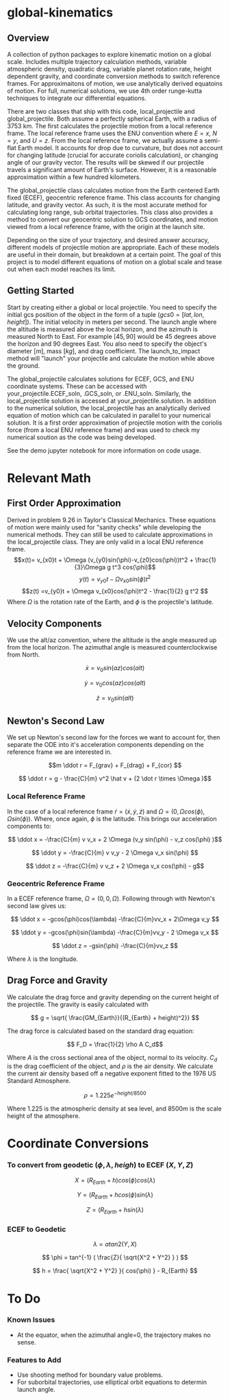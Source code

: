 # global-kinematics
## Overview
A collection of python packages to explore kinematic motion on a global scale. Includes multiple trajectory calculation methods, variable atmospheric density, quadratic drag, variable planet rotation rate, height dependent gravity, and coordinate conversion methods to switch reference frames. For approximaitons of motion, we use analytically derived equatoins of motion. For full, numerical solutions, we use 4th order runge-kutta techniques to integrate our differential equations.

There are two classes that ship with this code, local_projectile and global_projectile. Both assume a perfectly spherical Earth, with a radius of $3753$ km. The first calculates the projectile motion from a local reference frame. The local reference frame uses the ENU convention where $E=x$, $N=y$, and $U=z$. From the local reference frame, we actually assume a semi-flat Earth model. It accounts for drop due to curvature, but does not account for changing latitude (crucial for accurate coriolis calculation), or changing angle of our gravity vector. The results will be skewed if our projectile travels a significant amount of Earth's surface. However, it is a reasonable approximation within a few hundred kilometers.

The global_projectile class calculates motion from the Earth centered Earth fixed (ECEF), geocentric reference frame. This class accounts for changing latitude, and gravity vector. As such, it is the most accurate method for calculating long range, sub orbital trajectories. This class also provides a method to convert our geocentric solution to GCS coordinates, and motion viewed from a local reference frame, with the origin at the launch site.

Depending on the size of your trajectory, and desired answer accuracy, different models of projectile motion are appropriate. Each of these models are useful in their domain, but breakdown at a certain point. The goal of this project is to model different equations of motion on a global scale and tease out when each model reaches its limit.

## Getting Started
Start by creating either a global or local projectile. You need to specify the initial gcs position of the object in the form of a tuple ($gcs0 = [lat,lon,height]$). The initial velocity in meters per second. The launch angle where the altitude is measured above the local horizon, and the azimuth is measured North to East. For example $[45,90]$ would be $45$ degrees above the horizon and $90$ degrees East. You also need to specify the object's diameter $[m]$, mass $[kg]$, and drag coefficient. The launch_to_impact method will "launch" your projectile and calculate the motion while above the ground.

The global_projectile calculates solutions for ECEF, GCS, and ENU coordinate systems. These can be accessed with your_projectile.ECEF_soln, .GCS_soln, or .ENU_soln. Similarly, the local_projectile solution is accessed at your_projectile.solution. In addition to the numerical solution, the local_projectile has an analytically derived equation of motion which can be calculated in parallel to your numerical solution. It is a first order approximation of projectile motion with the coriolis force (from a local ENU reference frame) and was used to check my numerical soution as the code was being developed.

See the demo jupyter notebook for more information on code usage.

# Relevant Math
## First Order Approximation
Derived in problem 9.26 in Taylor's Classical Mechanics. These equations of motion were mainly used for "sanity checks" while developing the numerical methods. They can still be used to calculate approximations in the local_projectile class. They are only valid in a local ENU reference frame. 
$$x(t)= v_{x0}t + \Omega (v_{y0}sin(\phi)-v_{z0}cos(\phi))t^2 + \frac{1}{3}\Omega g t^3 cos(\phi)$$
$$y(t) =v_{y0}t - \Omega v_{x0}sin(\phi)t^2 $$
$$z(t) =v_{y0}t + \Omega v_{x0}cos(\phi)t^2 - \frac{1}{2} g t^2 $$
Where $\Omega$ is the rotation rate of the Earth, and $\phi$ is the projectile's latitude.

## Velocity Components
We use the alt/az convention, where the altitude is the angle measured up from the local horizon. The azimuthal angle is measured counterclockwise from North.

$$ \dot x = v_0 sin(az) cos(alt) $$

$$ \dot y = v_0 cos(az) cos(alt) $$

$$ \dot z = v_0 sin(alt) $$

## Newton's Second Law
We set up Newton's second law for the forces we want to account for, then separate the ODE into it's acceleration components depending on the reference frame we are interested in.

$$m \ddot r = F_{grav} + F_{drag} + F_{cor} $$

$$ \ddot r = g - \frac{C}{m} v^2 \hat v + (2 \dot r \times \Omega )$$

### Local Reference Frame
In the case of a local reference frame $\dot r = (\dot x, \dot y, \dot z)$ and $\Omega = (0, \Omega cos(\phi), \Omega sin(\phi))$. Where, once again, $\phi$ is the latitude. This brings our acceleration components to:

$$ \ddot x = -\frac{C}{m} v v_x + 2 \Omega (v_y sin(\phi) - v_z cos(\phi) )$$  

$$ \ddot y = -\frac{C}{m} v v_y - 2 \Omega v_x sin(\phi) $$

$$ \ddot z = -\frac{C}{m} v v_z + 2 \Omega v_x cos(\phi) - g$$

### Geocentric Reference Frame
In a ECEF reference frame, $\Omega = (0,0,\Omega)$. Following through with Newton's second law gives us:

$$ \ddot x = -gcos(\phi)cos(\lambda) -\frac{C}{m}vv_x + 2\Omega v_y $$

$$ \ddot y = -gcos(\phi)sin(\lambda) -\frac{C}{m}vv_y - 2 \Omega v_x $$

$$ \ddot z = -gsin(\phi) -\frac{C}{m}vv_z $$

Where $\lambda$ is the longitude.

## Drag Force and Gravity
We calculate the drag force and gravity depending on the current height of the projectile. The gravity is easily calculated with

$$ g = \sqrt{ \frac{GM_{Earth}}{(R_{Earth} + height)^2}} $$

The drag force is calculated based on the standard drag equation:

$$ F_D = \frac{1}{2} \rho A C_d$$

Where $A$ is the cross sectional area of the object, normal to its velocity. $C_d$ is the drag coefficient of the object, and $\rho$ is the air density. We calculate the current air density based off a negative exponent fitted to the 1976 US Standard Atmosphere.

$$ \rho = 1.225 e^{-height/8500} $$

Where   $1.225$ is the atmospheric density at sea level, and $8500 m$ is the scale height of the atmosphere.

# Coordinate Conversions
### To convert from geodetic $(\phi, \lambda, heigh)$ to ECEF $(X,Y,Z)$

$$ X = (R_{Earth}+h) cos(\phi) cos(\lambda) $$

$$ Y = (R_{Earth}+h cos(\phi) sin(\lambda) $$

$$ Z = (R_{Earth}+h sin(\lambda) $$

### ECEF to Geodetic

$$ \lambda = atan2(Y,X) $$

$$ \phi = tan^{-1} ( \frac{Z}{ \sqrt{X^2 + Y^2} } ) $$

$$ h = \frac{ \sqrt{X^2 + Y^2} }{ cos(\phi) } - R_{Earth} $$

# To Do
### Known Issues
* At the equator, when the azimuthal angle=0, the trajectory makes no sense.
### Features to Add
* Use shooting method for boundary value problems.
* For suborbital trajectories, use elliptical orbit equations to determin launch angle.
